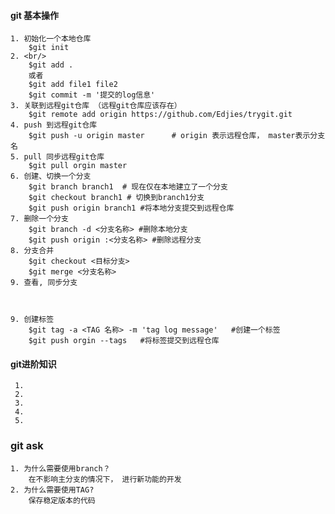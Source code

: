 #### **git 基本操作**

	1. 初始化一个本地仓库			
		$git init					
	2. <br/>					
		$git add .					
		或者						
		$git add file1 file2
		$git commit -m '提交的log信息'	
	3. 关联到远程git仓库 （远程git仓库应该存在）					
		$git remote add origin https://github.com/Edjies/trygit.git	
	4. push 到远程git仓库											
		$git push -u origin master      # origin 表示远程仓库， master表示分支名	
	5. pull 同步远程git仓库									
		$git pull orgin master								
	6. 创建、切换一个分支 										
		$git branch branch1  # 现在仅在本地建立了一个分支	
		$git checkout branch1 # 切换到branch1分支			
		$git push origin branch1 #将本地分支提交到远程仓库	
	7. 删除一个分支											
		$git branch -d <分支名称> #删除本地分支				
		$git push origin :<分支名称> #删除远程分支			
	8. 分支合并												
		$git checkout <目标分支>							
		$git merge <分支名称>
	9. 查看, 同步分支


		
	9. 创建标签												
		$git tag -a <TAG 名称> -m 'tag log message'   #创建一个标签	
		$git push orgin --tags   #将标签提交到远程仓库

#### **git进阶知识**
     1.
     2.
     3.
     4.
     5. 

### **git ask**
	1. 为什么需要使用branch？										
		在不影响主分支的情况下， 进行新功能的开发					
	2. 为什么需要使用TAG?											
		保存稳定版本的代码											
	
	
	